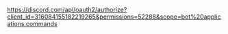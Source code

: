 https://discord.com/api/oauth2/authorize?client_id=316084155182219265&permissions=52288&scope=bot%20applications.commands